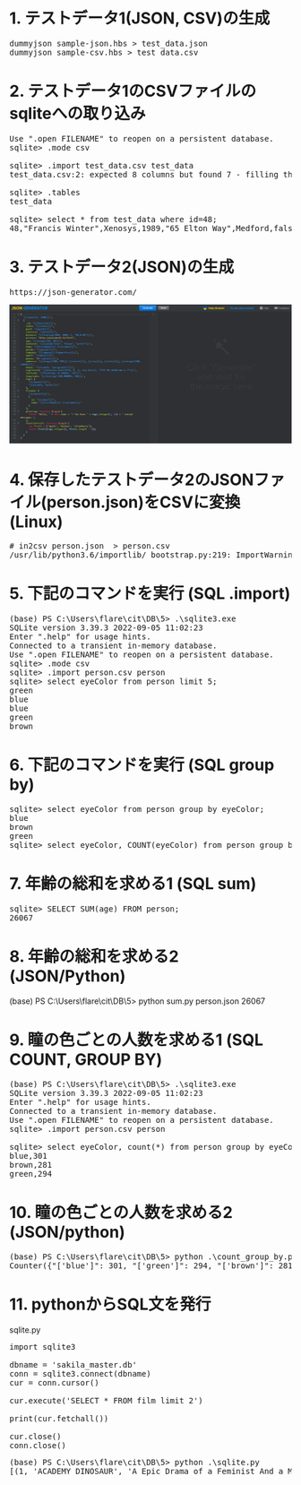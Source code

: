# 1. テストデータ1(JSON, CSV)の生成
<pre>
dummyjson sample-json.hbs > test_data.json
dummyjson sample-csv.hbs > test_data.csv
</pre>

# 2. テストデータ1のCSVファイルのsqliteへの取り込み
<pre>
Use ".open FILENAME" to reopen on a persistent database.
sqlite> .mode csv

sqlite> .import test_data.csv test_data
test_data.csv:2: expected 8 columns but found 7 - filling the rest with NULL

sqlite> .tables
test_data

sqlite> select * from test_data where id=48;
48,"Francis Winter",Xenosys,1989,"65 Elton Way",Medford,false,
</pre>

# 3. テストデータ2(JSON)の生成
<pre>
https://json-generator.com/
</pre>

<img src="json-generator.png">

# 4. 保存したテストデータ2のJSONファイル(person.json)をCSVに変換(Linux)
<pre>
# in2csv person.json  > person.csv
/usr/lib/python3.6/importlib/_bootstrap.py:219: ImportWarning: can't resolve package from __spec__ or __package__, falling back on __name__ and __path__
</pre>

# 5. 下記のコマンドを実行 (SQL .import)
<pre>
(base) PS C:\Users\flare\cit\DB\5> .\sqlite3.exe
SQLite version 3.39.3 2022-09-05 11:02:23
Enter ".help" for usage hints.
Connected to a transient in-memory database.
Use ".open FILENAME" to reopen on a persistent database.
sqlite> .mode csv
sqlite> .import person.csv person
sqlite> select eyeColor from person limit 5;
green
blue
blue
green
brown
</pre>

# 6. 下記のコマンドを実行 (SQL group by)

<pre>
sqlite> select eyeColor from person group by eyeColor;
blue
brown
green
sqlite> select eyeColor, COUNT(eyeColor) from person group by eyeColor;
</pre>

# 7. 年齢の総和を求める1 (SQL sum)

<pre>
sqlite> SELECT SUM(age) FROM person;
26067
</pre>

# 8. 年齢の総和を求める2 (JSON/Python)

(base) PS C:\Users\flare\cit\DB\5> python sum.py person.json
26067

# 9. 瞳の色ごとの人数を求める1 (SQL COUNT, GROUP BY)

<pre>
(base) PS C:\Users\flare\cit\DB\5> .\sqlite3.exe                                                                       
SQLite version 3.39.3 2022-09-05 11:02:23
Enter ".help" for usage hints.
Connected to a transient in-memory database.
Use ".open FILENAME" to reopen on a persistent database.
sqlite> .import person.csv person

sqlite> select eyeColor, count(*) from person group by eyeColor;
blue,301
brown,281
green,294
</pre>

# 10. 瞳の色ごとの人数を求める2 (JSON/python)
<pre>
(base) PS C:\Users\flare\cit\DB\5> python .\count_group_by.py .\person.json
Counter({"['blue']": 301, "['green']": 294, "['brown']": 281})
</pre>

# 11. pythonからSQL文を発行

sqlite.py
<pre>
import sqlite3

dbname = 'sakila_master.db'
conn = sqlite3.connect(dbname)
cur = conn.cursor()

cur.execute('SELECT * FROM film limit 2')

print(cur.fetchall())

cur.close()
conn.close()
</pre>

<pre>
(base) PS C:\Users\flare\cit\DB\5> python .\sqlite.py
[(1, 'ACADEMY DINOSAUR', 'A Epic Drama of a Feminist And a Mad Scientist who must Battle a Teacher in The Canadian Rockies', '2006', 1, None, 6, 0.99, 86, 20.99, 'PG', 'Deleted Scenes,Behind the Scenes', '2020-12-23 07:12:31'), (2, 'ACE GOLDFINGER', 'A Astounding Epistle of a Database Administrator And a Explorer who must Find a Car in Ancient China', '2006', 1, None, 3, 4.99, 48, 12.99, 'G', 'Trailers,Deleted Scenes', '2020-12-23 07:12:31')]
</pre>
